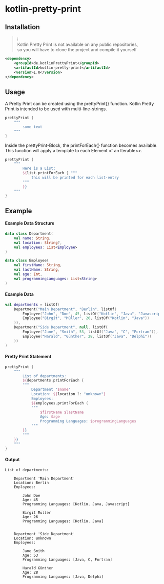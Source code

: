 # kotlin-pretty-print

## Installation

> ℹ\
> Kotlin Pretty Print is not available on any public repositories,\
> so you will have to clone the project and compile it yourself

````xml
<dependency>
    <groupId>de.kotlinPrettyPrint</groupId>
    <artifactId>kotlin-pretty-print</artifactId>
    <version>1.0</version>
</dependency>
````

## Usage

A Pretty Print can be created using the prettyPrint{} function. Kotlin Pretty Print is intended
to be used with multi-line-strings.
````kotlin
prettyPrint { 
    """
        some text
    """
}
````

Inside the prettyPrint-Block, the printForEach{} function becomes available.
This function will apply a template to each Element of an Iterable<>.
````kotlin
prettyPrint { 
    """
        Here is a List:
        ${list.printForEach { """
            this will be printed for each list-entry
        """
        }}
    """
}
````

## Example

#### Example Data Structure
````kotlin
data class Department(
    val name: String,
    val location: String?,
    val employees: List<Employee>
)

data class Employee(
    val firstName: String,
    val lastName: String,
    val age: Int,
    val programmingLanguages: List<String>
)
````

#### Example Data

````kotlin
val departments = listOf(
    Department("Main Department", "Berlin", listOf(
        Employee("John", "Doe", 45, listOf("Kotlin", "Java", "Javascript")),
        Employee("Birgit", "Müller", 26, listOf("Kotlin", "Java"))
    )),
    Department("Side Department", null, listOf(
        Employee("Jane", "Smith", 53, listOf("Java", "C", "Fortran")),
        Employee("Harald", "Günther", 28, listOf("Java", "Delphi"))
    ))
)
````

#### Pretty Print Statement

````kotlin
prettyPrint {
    """            
        List of departments:
        ${departments.printForEach {
        """
            Department '$name'
            Location: ${location ?: "unknown"}
            Employees:
            ${employees.printForEach {
            """
                $firstName $lastName
                Age: $age
                Programming Languages: $programmingLanguages
            """
        }}
        """
    }}
    """
}
````

#### Output

````
List of departments:

    Department 'Main Department'
    Location: Berlin
    Employees:
    
        John Doe
        Age: 45
        Programming Languages: [Kotlin, Java, Javascript]
    
        Birgit Müller
        Age: 26
        Programming Languages: [Kotlin, Java]
    

    Department 'Side Department'
    Location: unknown
    Employees:
    
        Jane Smith
        Age: 53
        Programming Languages: [Java, C, Fortran]
    
        Harald Günther
        Age: 28
        Programming Languages: [Java, Delphi]
````